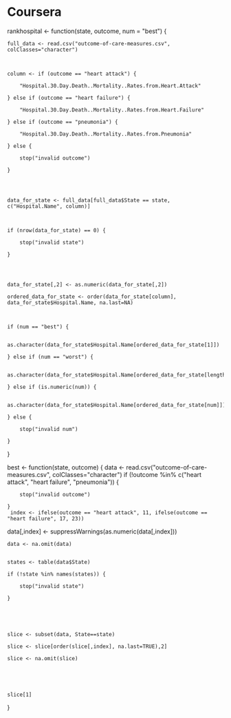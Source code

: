 # Coursera
rankhospital <- function(state, outcome, num = "best") {

    full_data <- read.csv("outcome-of-care-measures.csv", colClasses="character")

    

   	column <- if (outcome == "heart attack") {

		"Hospital.30.Day.Death..Mortality..Rates.from.Heart.Attack"

	} else if (outcome == "heart failure") {

		"Hospital.30.Day.Death..Mortality..Rates.from.Heart.Failure"

	} else if (outcome == "pneumonia") {

		"Hospital.30.Day.Death..Mortality..Rates.from.Pneumonia"

	} else {

		stop("invalid outcome")

	}




	data_for_state <- full_data[full_data$State == state, c("Hospital.Name", column)]

	

	if (nrow(data_for_state) == 0) {

		stop("invalid state")	

	}




    data_for_state[,2] <- as.numeric(data_for_state[,2])

	ordered_data_for_state <- order(data_for_state[column], data_for_state$Hospital.Name, na.last=NA)

    

    if (num == "best") {

        as.character(data_for_state$Hospital.Name[ordered_data_for_state[1]])

    } else if (num == "worst") {

       as.character(data_for_state$Hospital.Name[ordered_data_for_state[length(ordered_data_for_state)]])

    } else if (is.numeric(num)) {

       as.character(data_for_state$Hospital.Name[ordered_data_for_state[num]])

    } else {

        stop("invalid num")

    }

}

best <- function(state, outcome) {
          data <- read.csv("outcome-of-care-measures.csv", colClasses="character")
          if (!outcome %in% c("heart attack", "heart failure", "pneumonia")) {

        stop("invalid outcome")

    } 
     index <- ifelse(outcome == "heart attack", 11, ifelse(outcome == "heart failure", 17, 23))

    
data[,index] <- suppressWarnings(as.numeric(data[,index]))

    data <- na.omit(data)
      

    states <- table(data$State)

    if (!state %in% names(states)) { 

        stop("invalid state")

    }

    

    

    slice <- subset(data, State==state)

    slice <- slice[order(slice[,index], na.last=TRUE),2]

    slice <- na.omit(slice)

    



    slice[1]


} 


